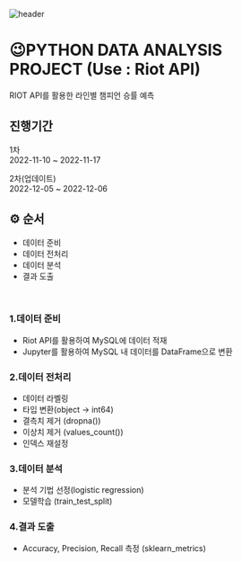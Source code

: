 ![header](https://capsule-render.vercel.app/api?type=Rect&color=auto&height=300&section=header&text=Hello%20Wonpyo&fontSize=90&fontColor=000000)
# 😉PYTHON DATA ANALYSIS PROJECT (Use : Riot API)
RIOT API를 활용한 라인별 챔피언 승률 예측

## 진행기간
1차<br>
2022-11-10 ~ 2022-11-17

2차(업데이트)<br>
2022-12-05 ~ 2022-12-06
 <br>

## ⚙ 순서
- 데이터 준비
- 데이터 전처리
- 데이터 분석
- 결과 도출
<br>

### 1.데이터 준비
- Riot API를 활용하여 MySQL에 데이터 적재
- Jupyter를 활용하여 MySQL 내 데이터를 DataFrame으로 변환

### 2.데이터 전처리
- 데이터 라벨링
- 타입 변환(object -> int64)
- 결측치 제거 (dropna())
- 이상치 제거 (values_count())
- 인덱스 재설정

### 3.데이터 분석
- 분석 기법 선정(logistic regression)
- 모델학습 (train_test_split)

### 4.결과 도출
- Accuracy, Precision, Recall 측정 (sklearn_metrics)
